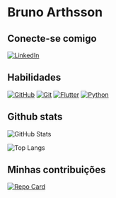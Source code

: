 # Bruno Arthsson

## Conecte-se comigo
[![LinkedIn](https://img.shields.io/badge/LinkedIn-003?style=for-the-badge&logo=linkedin&logoColor=fff)](https://www.linkedin.com/in/bruno-arthsson-9aa248175/)

## Habilidades

[![GitHub](https://img.shields.io/badge/GitHub-003?style=for-the-badge&logo=github)](https://docs.github.com/)
[![Git](https://img.shields.io/badge/Git-003?style=for-the-badge&logo=git&logoColor=fff)](https://git-scm.com/doc)
[![Flutter](https://img.shields.io/badge/Flutter-003?style=for-the-badge&logo=flutter&logoColor=fff)](https://git-scm.com/doc)
[![Python](https://img.shields.io/badge/Python-003?style=for-the-badge&logo=python&logoColor=fff)](https://git-scm.com/doc)

## Github stats
![GitHub Stats](https://github-readme-stats.vercel.app/api?username=arthsson&theme=transparent&bg_color=003&border_color=fff&show_icons=true&icon_color=fff&title_color=fff&text_color=FFF)

![Top Langs](https://github-readme-stats-git-masterrstaa-rickstaa.vercel.app/api/top-langs/?username=arthsson&layout=compact&bg_color=003&border_color=fff&title_color=fff&text_color=FFF)

## Minhas contribuições
[![Repo Card](https://github-readme-stats.vercel.app/api/pin/?username=arthsson&repo=dio-lab-open-source&bg_color=003&border_color=fff&show_icons=true&icon_color=fff&title_color=fff&text_color=FFF)](https://github.com/arthsson/dio-lab-open-source)